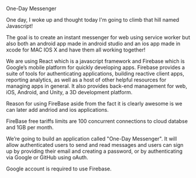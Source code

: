 One-Day Messenger

One day, I woke up and thought today I'm going to climb that hill named Javascript!

The goal is to create an instant messenger for web using service worker but also both an android app made in android studio 
and an ios app made in xcode for MAC IOS X and have them all working together! 

We are using React which is a javascript framework and Firebase which is Google’s mobile platform for quickly developing apps. Firebase provides a suite of tools for authenticating applications, building reactive client apps, reporting analytics, as well as a host of other helpful resources for managing apps in general. It also provides back-end management for web, iOS, Android, and Unity, a 3D development platform.

Reason for using FireBase aside from the fact it is clearly awesome is we can later add andriod and ios applications.

FireBase free tariffs limits are 100 concurrent connections to cloud databse and 1GB per month. 

We’re going to build an application called "One-Day Messenger". It will allow authenticated users to send and read messages and users can sign up by providing their email and creating a password, or by authenticating via Google or GitHub using oAuth.

Google account is required to use Firebase.
